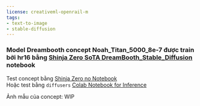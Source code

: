 ```yaml
---
license: creativeml-openrail-m
tags:
- text-to-image
- stable-diffusion
---
```

### Model Dreambooth concept Noah_Titan_5000_8e-7 được train bởi hr16 bằng [Shinja Zero SoTA DreamBooth_Stable_Diffusion](https://colab.research.google.com/drive/1G7qx6M_S1PDDlsWIMdbZXwdZik6sUlEh) notebook <br>


Test concept bằng [Shinja Zero no Notebook](https://colab.research.google.com/drive/1Hp1ZIjPbsZKlCtomJVmt2oX7733W44b0) <br>
Hoặc test bằng `diffusers` [Colab Notebook for Inference](https://colab.research.google.com/github/huggingface/notebooks/blob/main/diffusers/sd_dreambooth_inference.ipynb)

Ảnh mẫu của concept: WIP

